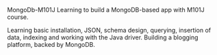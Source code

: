 MongoDb-M101J
Learning to build a MongoDB-based app with M101J course.

Learning basic installation, JSON, schema design, querying, insertion of data, indexing and working with the
Java driver. 
Building a blogging platform, backed by MongoDB. 
